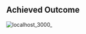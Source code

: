 <h2 font-weight="bold">Achieved Outcome</h2>

![localhost_3000_](https://github.com/iamvictati/Odin_Flexbox/assets/142629886/9c76b88a-9ae7-439b-bd86-e1397ca2bf7e)
